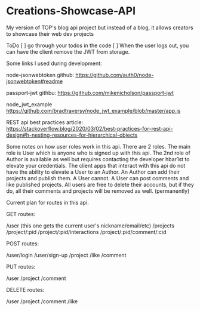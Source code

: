# Creations-Showcase-API
My version of TOP's blog api project but instead of a blog, it allows creators to showcase their web dev projects


ToDo
[ ] go through your todos in the code
[ ] When the user logs out, you can have the client remove the JWT from storage.

Some links I used during development:

node-jsonwebtoken github: https://github.com/auth0/node-jsonwebtoken#readme

passport-jwt githbu: https://github.com/mikenicholson/passport-jwt

node_jwt_example https://github.com/bradtraversy/node_jwt_example/blob/master/app.js

REST api best practices article: https://stackoverflow.blog/2020/03/02/best-practices-for-rest-api-design#h-nesting-resources-for-hierarchical-objects

Some notes on how user roles work in this api.
There are 2 roles. The main role is User which is anyone who is signed up with this api.
The 2nd role of Author is available as well but requires contacting the developer hbar1st to elevate your credentials.
The client apps that interact with this api do not have the ability to elevate a User to an Author.
An Author can add their projects and publish them. A User cannot. A User can post comments and like published projects.
All users are free to delete their accounts, but if they do, all their comments and projects will be removed as well. (permanently)

Current plan for routes in this api.

GET routes:

/user (this one gets the current user's nickname/email/etc)
/projects
/project/:pid
/project/:pid/interactions
/project/:pid/comment/:cid

POST routes:

/user/login
/user/sign-up
/project
/like
/comment

PUT routes:

/user
/project
/comment

DELETE routes:

/user
/project
/comment
/like
